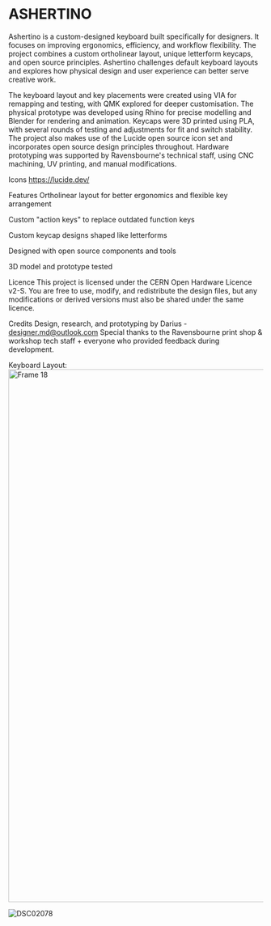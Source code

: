 # ASHERTINO
Ashertino is a custom-designed keyboard built specifically for designers. It focuses on improving ergonomics, efficiency, and workflow flexibility. The project combines a custom ortholinear layout, unique letterform keycaps, and open source principles. Ashertino challenges default keyboard layouts and explores how physical design and user experience can better serve creative work.

The keyboard layout and key placements were created using VIA for remapping and testing, with QMK explored for deeper customisation. The physical prototype was developed using Rhino for precise modelling and Blender for rendering and animation. Keycaps were 3D printed using PLA, with several rounds of testing and adjustments for fit and switch stability. The project also makes use of the Lucide open source icon set and incorporates open source design principles throughout. Hardware prototyping was supported by Ravensbourne's technical staff, using CNC machining, UV printing, and manual modifications.

Icons
https://lucide.dev/

Features
Ortholinear layout for better ergonomics and flexible key arrangement

Custom "action keys" to replace outdated function keys

Custom keycap designs shaped like letterforms

Designed with open source components and tools

3D model and prototype tested

Licence
This project is licensed under the CERN Open Hardware Licence v2-S. You are free to use, modify, and redistribute the design files, but any modifications or derived versions must also be shared under the same licence.

Credits
Design, research, and prototyping by Darius - designer.md@outlook.com
Special thanks to the Ravensbourne print shop & workshop tech staff + everyone who provided feedback during development.

Keyboard Layout:
<img width="1054" alt="Frame 18" src="https://github.com/user-attachments/assets/d30305a2-8275-4b68-a5c9-e2e8b2261963" />

![DSC02078](https://github.com/user-attachments/assets/6320899b-19dc-4eb5-9389-d12d6e49ba71)
